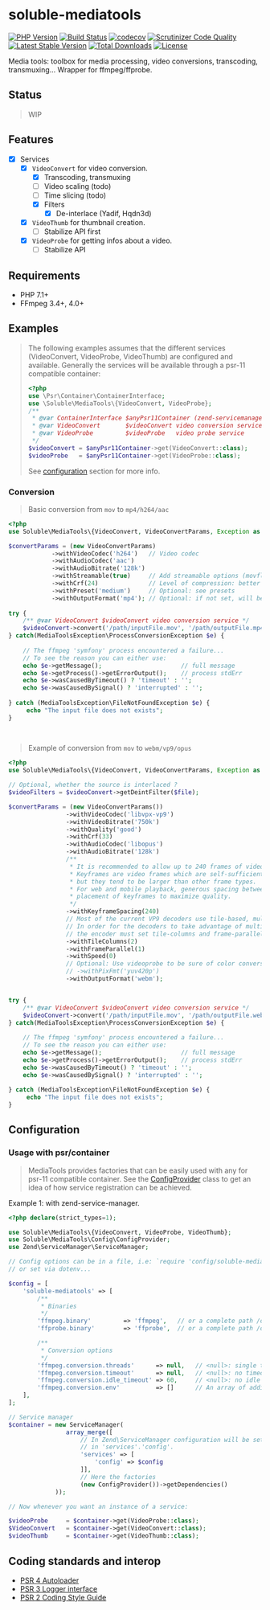 # soluble-mediatools  

[![PHP Version](http://img.shields.io/badge/php-7.1+-ff69b4.svg)](https://packagist.org/packages/soluble/mediatools)
[![Build Status](https://travis-ci.org/soluble-io/soluble-mediatools.svg?branch=master)](https://travis-ci.org/soluble-io/soluble-mediatools)
[![codecov](https://codecov.io/gh/soluble-io/soluble-mediatools/branch/master/graph/badge.svg)](https://codecov.io/gh/soluble-io/soluble-mediatools)
[![Scrutinizer Code Quality](https://scrutinizer-ci.com/g/soluble-io/soluble-mediatools/badges/quality-score.png?b=master)](https://scrutinizer-ci.com/g/soluble-io/soluble-mediatools/?branch=master)
[![Latest Stable Version](https://poser.pugx.org/soluble/mediatools/v/stable.svg)](https://packagist.org/packages/soluble/mediatools)
[![Total Downloads](https://poser.pugx.org/soluble/mediatools/downloads.png)](https://packagist.org/packages/soluble/mediatools)
[![License](https://poser.pugx.org/soluble/mediatools/license.png)](https://packagist.org/packages/soluble/mediatools)

Media tools: toolbox for media processing, video conversions, transcoding, transmuxing... Wrapper for ffmpeg/ffprobe. 

## Status  

> WIP

## Features

- [x] Services
  - [X] `VideoConvert` for video conversion.
    - [X] Transcoding, transmuxing
    - [ ] Video scaling (todo)
    - [ ] Time slicing (todo)
    - [X] Filters
        - [X] De-interlace (Yadif, Hqdn3d)
  - [X] `VideoThumb` for thumbnail creation.
    - [ ] Stabilize API first
  - [X] `VideoProbe` for getting infos about a video.
    - [ ] Stabilize API         

## Requirements

- PHP 7.1+
- FFmpeg 3.4+, 4.0+

## Examples

> The following examples assumes that the different services 
> (VideoConvert, VideoProbe, VideoThumb) are configured and 
> available. Generally the services will be available through
> a psr-11 compatible container: 
>
> ```php
> <?php
> use \Psr\Container\ContainerInterface;
> use \Soluble\MediaTools\{VideoConvert, VideoProbe};
> /**
>  * @var ContainerInterface $anyPsr11Container (zend-servicemanager, pimple...) 
>  * @var VideoConvert       $videoConvert video conversion service
>  * @var VideoProbe         $videoProbe   video probe service
>  */ 
> $videoConvert = $anyPsr11Container->get(VideoConvert::class);
> $videoProbe   = $anyPsr11Container->get(VideoProbe::class);
> 
> ```
>
> See [configuration](#configuration) section for more info.


### Conversion

> Basic conversion from `mov` to `mp4/h264/aac`

```php
<?php
use Soluble\MediaTools\{VideoConvert, VideoConvertParams, Exception as MediaToolsException};

$convertParams = (new VideoConvertParams)
            ->withVideoCodec('h264')   // Video codec 
            ->withAudioCodec('aac')
            ->withAudioBitrate('128k')            
            ->withStreamable(true)     // Add streamable options (movflags & faststart) 
            ->withCrf(24)              // Level of compression: better size / less visual quality  
            ->withPreset('medium')     // Optional: see presets  
            ->withOutputFormat('mp4'); // Optional: if not set, will be detected from output file extension.
    
try {
    /** @var VideoConvert $videoConvert video conversion service */
    $videoConvert->convert('/path/inputFile.mov', '/path/outputFile.mp4', $convertParams);
} catch(MediaToolsException\ProcessConversionException $e) {
    
    // The ffmpeg 'symfony' process encountered a failure...
    // To see the reason you can either use:
    echo $e->getMessage();                      // full message 
    echo $e->getProcess()->getErrorOutput();    // process stdErr
    echo $e->wasCausedByTimeout() ? 'timeout' : '';
    echo $e->wasCausedBySignal() ? 'interrupted' : '';
    
} catch (MediaToolsException\FileNotFoundException $e) {
     echo "The input file does not exists";    
}
    
   
``` 

> Example of conversion from `mov` to `webm/vp9/opus`


```php
<?php
use Soluble\MediaTools\{VideoConvert, VideoConvertParams, Exception as MediaToolsException};

// Optional, whether the source is interlaced ?
$videoFilters = $videoConvert->getDeintFilter($file);

$convertParams = (new VideoConvertParams())
                ->withVideoCodec('libvpx-vp9')
                ->withVideoBitrate('750k')
                ->withQuality('good')
                ->withCrf(33)
                ->withAudioCodec('libopus')
                ->withAudioBitrate('128k')
                /**
                 * It is recommended to allow up to 240 frames of video between keyframes (8 seconds for 30fps content).
                 * Keyframes are video frames which are self-sufficient; they don't rely upon any other frames to render
                 * but they tend to be larger than other frame types.
                 * For web and mobile playback, generous spacing between keyframes allows the encoder to choose the best
                 * placement of keyframes to maximize quality.
                 */
                ->withKeyframeSpacing(240)
                // Most of the current VP9 decoders use tile-based, multi-threaded decoding.
                // In order for the decoders to take advantage of multiple cores,
                // the encoder must set tile-columns and frame-parallel.
                ->withTileColumns(2)
                ->withFrameParallel(1)
                ->withSpeed(0)
                // Optional: Use videoprobe to be sure of color conversions if any needed
                // ->withPixFmt('yuv420p') 
                ->withOutputFormat('webm');


try {
    /** @var VideoConvert $videoConvert video conversion service */
    $videoConvert->convert('/path/inputFile.mov', '/path/outputFile.webm', $convertParams);
} catch(MediaToolsException\ProcessConversionException $e) {
    
    // The ffmpeg 'symfony' process encountered a failure...
    // To see the reason you can either use:
    echo $e->getMessage();                      // full message 
    echo $e->getProcess()->getErrorOutput();    // process stdErr
    echo $e->wasCausedByTimeout() ? 'timeout' : '';
    echo $e->wasCausedBySignal() ? 'interrupted' : '';
    
} catch (MediaToolsException\FileNotFoundException $e) {
     echo "The input file does not exists";    
}

``` 

## Configuration

### Usage with psr/container

> MediaTools provides factories that can be easily used with any for psr-11 compatible container.
> See the [ConfigProvider](./src/Config/ConfigProvider.php) class to get an idea of how 
> service registration can be achieved.  

Example 1: with zend-service-manager.

```php
<?php declare(strict_types=1);

use Soluble\MediaTools\{VideoConvert, VideoProbe, VideoThumb};
use Soluble\MediaTools\Config\ConfigProvider;
use Zend\ServiceManager\ServiceManager;

// Config options can be in a file, i.e: `require 'config/soluble-mediatools.global.php';`
// or set via dotenv...

$config = [
    'soluble-mediatools' => [
        /**
         * Binaries
         */
        'ffmpeg.binary'         => 'ffmpeg',   // or a complete path /opt/local/ffmpeg/bin/ffmpeg
        'ffprobe.binary'        => 'ffprobe',  // or a complete path /opt/local/ffmpeg/bin/ffprobe

        /**
         * Conversion options
         */
        'ffmpeg.conversion.threads'      => null,   // <null>: single thread; <0>: number of cores, <1+>: number of threads
        'ffmpeg.conversion.timeout'      => null,   // <null>: no timeout, <number>: number of seconds before timing-out
        'ffmpeg.conversion.idle_timeout' => 60,     // <null>: no idle timeout, <number>: number of seconds of inactivity before timing-out
        'ffmpeg.conversion.env'          => []      // An array of additional env vars to set when running the ffmpeg conversion process        
    ],    
];

// Service manager
$container = new ServiceManager(
                array_merge([
                    // In Zend\ServiceManager configuration will be set
                    // in 'services'.'config'. 
                    'services' => [
                        'config' => $config
                    ]],
                    // Here the factories
                    (new ConfigProvider())->getDependencies()
             ));

// Now whenever you want an instance of a service:

$videoProbe     = $container->get(VideoProbe::class);
$VideoConvert   = $container->get(VideoConvert::class);
$videoThumb     = $container->get(VideoThumb::class);

```
  
## Coding standards and interop

* [PSR 4 Autoloader](https://github.com/php-fig/fig-standards/blob/master/accepted/PSR-4-autoloader.md)
* [PSR 3 Logger interface](https://github.com/php-fig/fig-standards/blob/master/accepted/PSR-3-logger-interface.md)
* [PSR 2 Coding Style Guide](https://github.com/php-fig/fig-standards/blob/master/accepted/PSR-2-coding-style-guide.md)

